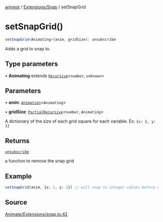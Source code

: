 [aninest](../../../index.md) / [Extensions/Snap](../index.md) / setSnapGrid

# setSnapGrid()

```ts
setSnapGrid<Animating>(anim, gridSize): unsubscribe
```

Adds a grid to snap to.

## Type parameters

• **Animating** extends [`Recursive`](../../../RecursiveHelpers/type-aliases/Recursive.md)\<`number`, `unknown`\>

## Parameters

• **anim**: [`Animation`](../../../AnimatableTypes/type-aliases/Animation.md)\<`Animating`\>

• **gridSize**: [`PartialRecursive`](../../../RecursiveHelpers/type-aliases/PartialRecursive.md)\<`number`, `Animating`\>

A dictionary of the size of each grid square for each variable. Ex: `{x: 1, y: 1}`

## Returns

[`unsubscribe`](../../../AnimatableTypes/type-aliases/unsubscribe.md)

a function to remove the snap grid

## Example

```ts
setSnapGrid(anim, {x: 1, y: 1}) // will snap to integer values before ending
```

## Source

[Animate/Extensions/snap.ts:42](https://github.com/zphrs/aninest/blob/37209a6/src/Animate/Extensions/snap.ts#L42)
